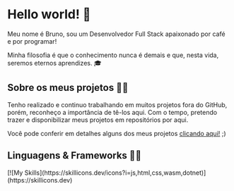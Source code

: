 <h1>Hello world! 👋</h1>

<p>Meu nome é Bruno, sou um Desenvolvedor Full Stack apaixonado por café e por programar!</p>
<p>Minha filosofia é que o conhecimento nunca é demais e que, nesta vida, seremos eternos aprendizes. 🎓</p> 

<h2>Sobre os meus projetos 👷‍♂️</h2>
<p>Tenho realizado e continuo trabalhando em muitos projetos fora do GitHub, porém, reconheço a importância de tê-los aqui. Com o tempo, pretendo trazer e disponibilizar meus projetos em repositórios por aqui.</p>
<p>Você pode conferir em detalhes alguns dos meus projetos <a href="https://brunogabrielti.github.io/portfolio">clicando aqui!</a> ;)
 
<h2>Linguagens & Frameworks 👨‍💻</h2>
[![My Skills](https://skillicons.dev/icons?i=js,html,css,wasm,dotnet)](https://skillicons.dev)

